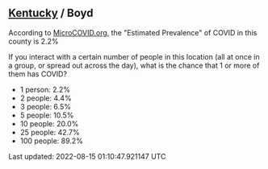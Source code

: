
## [Kentucky](/united-states/kentucky) / Boyd

According to [MicroCOVID.org](http://microcovid.org),
the "Estimated Prevalence" of COVID in this county is 2.2%

If you interact with a certain number of people in this location
(all at once in a group, or spread out across the day), what is the chance that
1 or more of them has COVID?

- 1 person: 2.2%
- 2 people: 4.4%
- 3 people: 6.5%
- 5 people: 10.5%
- 10 people: 20.0%
- 25 people: 42.7%
- 100 people: 89.2%

Last updated: 2022-08-15 01:10:47.921147 UTC
